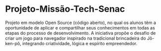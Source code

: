 # Projeto-Missão-Tech-Senac
Projeto em modelo Open Source (código aberto), no qual os alunos têm a oportunidade de aplicar e compartilhar seus conhecimentos em todas as etapas do processo de desenvolvimento. A iniciativa propõe o desafio de criar um jogo para navegador inspirado na tradicional brincadeira do Jô-ken-pô, integrando criatividade, lógica e espírito empreendedor.
